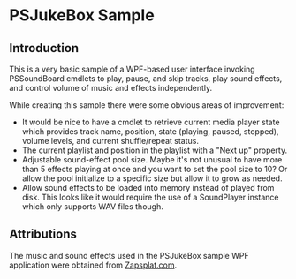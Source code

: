 # PSJukeBox Sample

## Introduction

This is a very basic sample of a WPF-based user interface invoking PSSoundBoard
cmdlets to play, pause, and skip tracks, play sound effects, and control volume
of music and effects independently.

While creating this sample there were some obvious areas of improvement:

- It would be nice to have a cmdlet to retrieve current media player state which
  provides track name, position, state (playing, paused, stopped), volume levels,
  and current shuffle/repeat status.
- The current playlist and position in the playlist with a "Next up" property.
- Adjustable sound-effect pool size. Maybe it's not unusual to have more than 5
  effects playing at once and you want to set the pool size to 10? Or allow the
  pool initialize to a specific size but allow it to grow as needed.
- Allow sound effects to be loaded into memory instead of played from disk. This
  looks like it would require the use of a SoundPlayer instance which only
  supports WAV files though.

## Attributions

The music and sound effects used in the PSJukeBox sample WPF application were
obtained from [Zapsplat.com](https://www.zapsplat.com).
